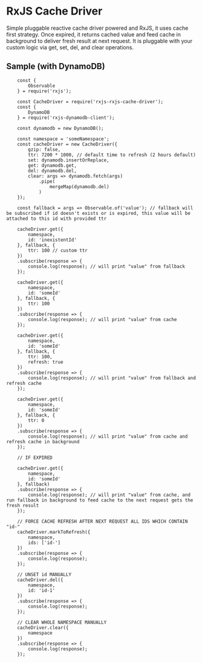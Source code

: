 # RxJS Cache Driver

Simple pluggable reactive cache driver powered and RxJS, it uses cache first strategy. Once expired, it returns cached value and feed cache in background to deliver fresh result at next request.
It is pluggable with your custom logic via get, set, del, and clear operations.

## Sample (with DynamoDB)
		
		const {
			Observable
		} = require('rxjs');
		
		const CacheDriver = require('rxjs-rxjs-cache-driver');
		const {
			DynamoDB
		} = require('rxjs-dynamodb-client');

		const dynamodb = new DynamoDB();

		const namespace = 'someNamespace';
		const cacheDriver = new CacheDriver({
			gzip: false,
			ttr: 7200 * 1000, // default time to refresh (2 hours default)
			set: dynamodb.insertOrReplace,
			get: dynamodb.get,
			del: dynamodb.del,
			clear: args => dynamodb.fetch(args)
				.pipe(
					mergeMap(dynamodb.del)
				)
		});

		const fallback = args => Observable.of('value'); // fallback will be subscribed if id doesn't exists or is expired, this value will be attached to this id with provided ttr

		cacheDriver.get({
			namespace,
			id: 'inexistentId'
		}, fallback, {
			ttr: 100 // custom ttr
		})
		.subscribe(response => {
			console.log(response); // will print "value" from fallback
		});

		cacheDriver.get({
			namespace,
			id: 'someId'
		}, fallback, {
			ttr: 100
		})
		.subscribe(response => {
			console.log(response); // will print "value" from cache
		});

		cacheDriver.get({
			namespace,
			id: 'someId'
		}, fallback, {
			ttr: 100,
			refresh: true
		})
		.subscribe(response => {
			console.log(response); // will print "value" from fallback and refresh cache
		});
		
		cacheDriver.get({
			namespace,
			id: 'someId'
		}, fallback, {
			ttr: 0
		})
		.subscribe(response => {
			console.log(response); // will print "value" from cache and refresh cache in background
		});

		// IF EXPIRED

		cacheDriver.get({
			namespace,
			id: 'someId'
		}, fallback)
		.subscribe(response => {
			console.log(response); // will print "value" from cache, and run fallback in background to feed cache to the next request gets the fresh result
		});

		// FORCE CACHE REFRESH AFTER NEXT REQUEST ALL IDS WHICH CONTAIN "id-"
		cacheDriver.markToRefresh({
			namespace,
			ids: ['id-']
		})
		.subscribe(response => {
			console.log(response);
		});

		// UNSET id MANUALLY
		cacheDriver.del({
			namespace,
			id: 'id-1'
		})
		.subscribe(response => {
			console.log(response);
		});

		// CLEAR WHOLE NAMESPACE MANUALLY
		cacheDriver.clear({
			namespace
		})
		.subscribe(response => {
			console.log(response);
		});

		
